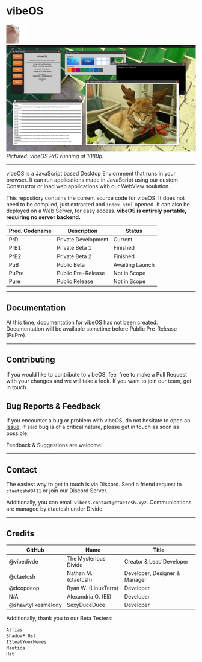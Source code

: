 # vibeOS

![Logo](tango/vibeos.gif)
![Screenshot](preview/readmecover.png?raw=true)
*Pictured: vibeOS PrD running at 1080p.*

---

vibeOS is a JavaScript based Desktop Enviornment that runs in your browser. It can run applications made in JavaScript using our custom Constructor or load web applications with our WebView soulution. 

This repository contains the current source code for vibeOS. It does not need to be compiled, just extracted and `index.html` opened. It can also be deployed on a Web Server, for easy access. **vibeOS is entirely portable, requiring no server backend.**

| Prod. Codename 	| Description         	| Status          	|
|----------------	|---------------------	|-----------------	|
| PrD            	| Private Development 	| Current         	|
| PrB1           	| Private Beta 1      	| Finished        	|
| PrB2           	| Private Beta 2      	| Finished        	|
| PuB            	| Public Beta         	| Awaiting Launch 	|
| PuPre          	| Public Pre-Release  	| Not in Scope    	|
| Pure           	| Public Release      	| Not in Scope    	|
---

## Documentation

At this time, documentation for vibeOS has not been created. Documentation will be available sometime before Public Pre-Release (PuPre).

---

## Contributing

If you would like to contribute to vibeOS, feel free to make a Pull Request with your changes and we will take a look. If you want to join our team, get in touch.

## Bug Reports & Feedback

If you encounter a bug or problem with vibeOS, do not hesitate to open an [Issue](https://github.com/vibedivde/vibeOS/issues). If said bug is of a critical nature, please get in touch as soon as possible.

Feedback & Suggestions are welcome!

---

## Contact

The easiest way to get in touch is via Discord. Send a friend request to `ctaetcsh#8411` or join our Discord Server.

Additionally, you can email `vibeos.contact@ctaetcsh.xyz`. Communications are managed by ctaetcsh under Divide.

---

## Credits

| GitHub     	| Name                  	| Title                         	|
|------------	|-----------------------	|-------------------------------	|
| @vibedivde 	| The Mysterious Divide 	| Creator & Lead Developer      	|
| @ctaetcsh  	| Nathan M. (ctaetcsh)  	| Developer, Designer & Manager 	|
| @deopdeop  	| Ryan W. (LinuxTerm)   	| Developer                     	|
| N/A        	| Alexandria O. (Eli)   	| Developer                     	|
| @shawtylikeamelody        	| SexyDuceDuce          	| Developer                     	|

Additionally, thank you to our Beta Testers:
```
Alfias
ShadowFr0st
IStealYourMemes
Nautica
Hat
```